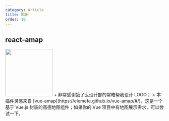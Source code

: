 ```yaml
---
category: Article
title: 鸣谢
order: 10
---
```


## react-amap

<img width="150" src="http://oslhtemp.qiniudn.com/17-3-6/98901898-file_1488814957235_9457.png" />
+ 非常感谢饿了么设计部的常皓帮我设计 LOGO；
+ 本插件灵感来自 [vue-amap](https://elemefe.github.io/vue-amap/#/)，这是一个基于 Vue.js 封装的高德地图组件；如果你的 Vue 项目中有地图展示需求，可以尝试一下。
